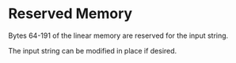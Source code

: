 # Reserved Memory

Bytes 64-191 of the linear memory are reserved for the input string.

The input string can be modified in place if desired.
